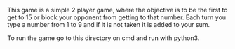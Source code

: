 This game is a simple 2 player game, where the objective is to be the first to get to 15
or block your opponent from getting to that number. 
Each turn you type a number from 1 to 9 and if it is not taken it is added to your sum. 

To run the game go to this directory on cmd and run with python3. 
